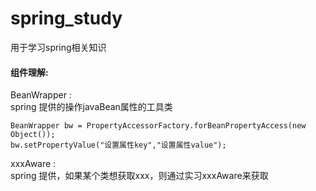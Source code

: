 # spring_study
用于学习spring相关知识

#### 组件理解:
BeanWrapper :  <br />
   spring 提供的操作javaBean属性的工具类
````
BeanWrapper bw = PropertyAccessorFactory.forBeanPropertyAccess(new Object());
bw.setPropertyValue("设置属性key","设置属性value");
````
xxxAware : <br />
   spring 提供，如果某个类想获取xxx，则通过实习xxxAware来获取
